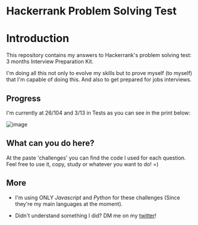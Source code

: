 # Hackerrank Problem Solving Test

# Introduction
This repository contains my answers to Hackerrank's problem solving test: 3 months Interview Preparation Kit.

I'm doing all this not only to evolve my skills but to prove myself (to myself) that I'm capable of doing this. And also to get prepared for jobs interviews.

## Progress
I'm currently at 26/104 and 3/13 in Tests as you can see in the print below:

![image](https://user-images.githubusercontent.com/85458990/153634744-66a50061-7bf6-4083-aa5b-ae3080b4a3ee.png)

## What can you do here?
At the paste 'challenges' you can find the code I used for each question. Feel free to use it, copy, study or whatever you want to do! =)

## More
- I'm using ONLY *Javascript* and *Python* for these challenges (Since they're my main languages at the moment).

- Didn't understand something I did? DM me on my [twitter](https://twitter.com/Juaan_vf)!
